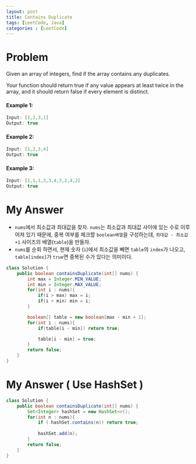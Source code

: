 ```yaml
---
layout: post
title: Contains Duplicate
tags: [LeetCode, Java]
categories : [LeetCode]
---
```


# Problem

Given an array of integers, find if the array contains any duplicates.

Your function should return true if any value appears at least twice in the array, and it should return false if every element is distinct.

#### Example 1:

```swift
Input: [1,2,3,1]
Output: true
```

#### Example 2:

```swift
Input: [1,2,3,4]
Output: true
```

#### Example 3:

```swift
Input: [1,1,1,3,3,4,3,2,4,2]
Output: true
```

# My Answer

* `nums`에서 최소값과 최대값을 찾자. `nums`는 최소값과 최대값 사이에 있는 수로 이루어져 있기 때문에, 중복 여부를 체크할 `boolean배열`을 구성하는데, `최대값 - 최소값 +1` 사이즈의 배열(`table`)을 만들자.
* `nums`를 순회 하면서, 현재 숫자 (`i`)에서 최소값을 빼면 `table`의 `index`가 나오고, `table[index]`가 `true`면 중복된 수가 있다는 의미이다.

```java
class Solution {
    public boolean containsDuplicate(int[] nums) {
        int max = Integer.MIN_VALUE;
        int min = Integer.MAX_VALUE;
        for(int i : nums){
            if(i > max) max = i;
            if(i < min) min = i;
        }

        boolean[] table = new boolean[max - min + 1];
        for(int i : nums){
            if(table[i - min]) return true;

            table[i - min] = true;
        }
        return false;
    }
}
```

# My Answer ( Use HashSet )

```java
class Solution {
    public boolean containsDuplicate(int[] nums) {
        Set<Integer> hashSet = new HashSet<>();          
        for(int n : nums){
            if ( hashSet.contains(n)) return true;
            
            hashSet.add(n);
        }
        return false;
    }
}
```

